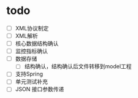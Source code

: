 # todo

- [ ] XML协议制定
- [ ] XML解析
- [ ] 核心数据结构确认
- [ ] 监控指标确认
- [ ] 数据存储
  - [ ] 结构确认，结构确认后文件转移到model工程
- [ ] 支持Spring
- [ ] 单元测试补充
- [ ] JSON 接口参数传递